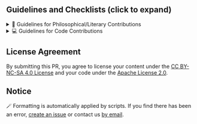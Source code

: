 <!-- Thank you for wanting to contribute to sPhil! 🧙 🦉 -->
<!-- We would like to keep our code and writing as neat and tidy as possible, and would appreciate if you could verify the following checklist if you are submitting philosophical or literary content -->

## Guidelines and Checklists (click to expand)

<details>
<summary>📝 Guidelines for Philosophical/Literary Contributions</summary>

### License Agreement

By submitting this PR, you agree to license your content under the
[CC BY-NC-SA 4.0 License](https://creativecommons.org/licenses/by-nc-sa/4.0/).

### Required Steps

1. Please follow the [formatting guidelines](https://github.com/systemphil/sphil/blob/main/content/contributing/formatting/basic-markdown.md).
2. For citations, kindly use [Chicago author-date style](https://www.chicagomanualofstyle.org/tools_citationguide/citation-guide-2.html).
3. If needed, make sure to update the [project's central bibliography](https://github.com/systemphil/sphil/blob/main/README_BIBLIOGRAPHY.md).
4. Add metadata at the top of your file, with title in `##` heading for the title, like so:

```md
---
title: Your Title Here
seoTitle: Full title used for external links
description: Brief description of your content
isArticle: true
authors: Your Name (Year)
editors: Editor Name (Year)
contributors: Contributor Name (Year)
---

## Your Article Title

```

### Optional

Consider adding the Stub component to encourage further contributions, like so:

```tsx
import { Stub } from "lib/components/ui/Stub";

<Stub />
``` 

</details>

<details>
<summary>💻 Guidelines for Code Contributions</summary>

### Recommended Steps

1. Ensure your PR is [linked to an issue](https://github.com/systemphil/sphil/issues), or create one if missing. This is to ensure that multiple contributors are not working over each other on the same thing.
2. Review [contributions document for coding](https://github.com/systemphil/sphil/blob/main/CONTRIBUTING.md).

### License Scope

The Apache License 2.0 applies to all code except content within `content/**` folder (excluding `/contributing/**`, `_meta.ts`, `acknowledgements.mdx`, `index.mdx`, `privacy.mdx`, `team.mdx`, `terms.mdx`). This primarily covers technical implementations rather than content, literature, or philosophy.

</details>

## License Agreement

By submitting this PR, you agree to license your content under the
[CC BY-NC-SA 4.0 License](https://creativecommons.org/licenses/by-nc-sa/4.0/)
and your code under the
[Apache License 2.0](https://www.apache.org/licenses/LICENSE-2.0.txt).

## Notice

🪄 Formatting is automatically applied by scripts. If you find there has been an error, [create an issue](https://github.com/systemphil/sphil/issues) or contact us [by email](mailto:service@systemphil.com).